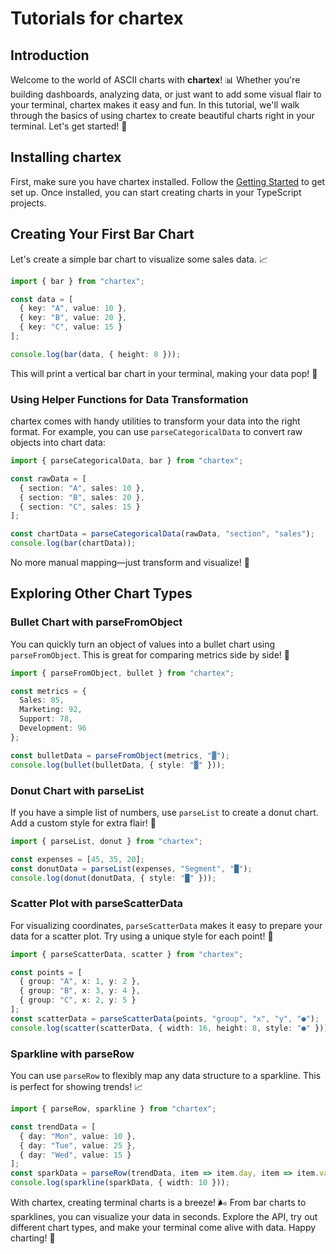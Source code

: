 # Tutorials for chartex

## Introduction

Welcome to the world of ASCII charts with **chartex**! 📊 Whether you're building dashboards, analyzing data, or just want to add some visual flair to your terminal, chartex makes it easy and fun. In this tutorial, we'll walk through the basics of using chartex to create beautiful charts right in your terminal. Let's get started! 🚀

## Installing chartex

First, make sure you have chartex installed. Follow the [Getting Started](getting-started) to get set up. Once installed, you can start creating charts in your TypeScript projects.

## Creating Your First Bar Chart

Let's create a simple bar chart to visualize some sales data. 📈

```ts
import { bar } from "chartex";

const data = [
  { key: "A", value: 10 },
  { key: "B", value: 20 },
  { key: "C", value: 15 }
];

console.log(bar(data, { height: 8 }));
```

This will print a vertical bar chart in your terminal, making your data pop! 🌟

### Using Helper Functions for Data Transformation

chartex comes with handy utilities to transform your data into the right format. For example, you can use `parseCategoricalData` to convert raw objects into chart data:

```ts
import { parseCategoricalData, bar } from "chartex";

const rawData = [
  { section: "A", sales: 10 },
  { section: "B", sales: 20 },
  { section: "C", sales: 15 }
];

const chartData = parseCategoricalData(rawData, "section", "sales");
console.log(bar(chartData));
```

No more manual mapping—just transform and visualize! 🔄

## Exploring Other Chart Types

### Bullet Chart with parseFromObject

You can quickly turn an object of values into a bullet chart using `parseFromObject`. This is great for comparing metrics side by side! 📏

```ts
import { parseFromObject, bullet } from "chartex";

const metrics = {
  Sales: 85,
  Marketing: 92,
  Support: 78,
  Development: 96
};

const bulletData = parseFromObject(metrics, "▓");
console.log(bullet(bulletData, { style: "▓" }));
```

### Donut Chart with parseList

If you have a simple list of numbers, use `parseList` to create a donut chart. Add a custom style for extra flair! 🍩

```ts
import { parseList, donut } from "chartex";

const expenses = [45, 35, 20];
const donutData = parseList(expenses, "Segment", "█");
console.log(donut(donutData, { style: "█" }));
```

### Scatter Plot with parseScatterData

For visualizing coordinates, `parseScatterData` makes it easy to prepare your data for a scatter plot. Try using a unique style for each point! 🎯

```ts
import { parseScatterData, scatter } from "chartex";

const points = [
  { group: "A", x: 1, y: 2 },
  { group: "B", x: 3, y: 4 },
  { group: "C", x: 2, y: 5 }
];
const scatterData = parseScatterData(points, "group", "x", "y", "●");
console.log(scatter(scatterData, { width: 16, height: 8, style: "●" }));
```

### Sparkline with parseRow

You can use `parseRow` to flexibly map any data structure to a sparkline. This is perfect for showing trends! 📈

```ts
import { parseRow, sparkline } from "chartex";

const trendData = [
  { day: "Mon", value: 10 },
  { day: "Tue", value: 25 },
  { day: "Wed", value: 15 }
];
const sparkData = parseRow(trendData, item => item.day, item => item.value, "░");
console.log(sparkline(sparkData, { width: 10 }));
```

With chartex, creating terminal charts is a breeze! 🌬️ From bar charts to sparklines, you can visualize your data in seconds. Explore the API, try out different chart types, and make your terminal come alive with data. Happy charting! 🥳
